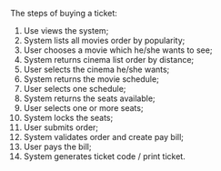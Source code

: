 The steps of buying a ticket:
1. Use views the system;
2. System lists all movies order by popularity;
3. User chooses a movie which he/she wants to see;
4. System returns cinema list order by distance;
5. User selects the cinema he/she wants;
6. System returns the movie schedule;
7. User selects one schedule;
8. System returns the seats available;
9. User selects one or more seats;
10. System locks the seats;
11. User submits order;
12. System validates order and create pay bill;
13. User pays the bill;
14. System generates ticket code / print ticket.